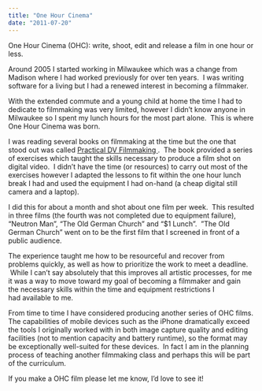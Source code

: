 ```yaml
---
title: "One Hour Cinema"
date: "2011-07-20"
---
```


<div class="content">
<p>One Hour Cinema (OHC): write, shoot, edit and release a film in one hour or
less.</p>
<p>Around 2005 I started working in Milwaukee which was a change from Madison
where I had worked previously for over ten years.  I was writing software for
a living but I had a renewed interest in becoming a filmmaker.</p>
<p>With the extended commute and a young child at home the time I had to dedicate
to filmmaking was very limited, however I didn’t know anyone in Milwaukee so I
spent my lunch hours for the most part alone.  This is where One Hour Cinema
was born.</p>
<p>I was reading several books on filmmaking at the time but the one that stood
out was called <a href="http://www.amazon.com/Practical-
Filmmaking-Second-Russell-
Evans/dp/0240807383/ref=sr_1_1?ie=UTF8&amp;qid=1311168731&amp;sr=8-1" target="_blank"> Practical DV Filmmaking </a> .  The book
provided a series of exercises which taught the skills necessary to produce a
film shot on digital video.  I didn’t have the time (or resources) to carry
out most of the exercises however I adapted the lessons to fit within the one
hour lunch break I had and used the equipment I had on-hand (a cheap digital
still camera and a laptop).</p>
<p>I did this for about a month and shot about one film per week.  This resulted
in three films (the fourth was not completed due to equipment failure),
“Neutron Man”, “The Old German Church” and “$1 Lunch”.  ”The Old German
Church” went on to be the first film that I screened in front of a public
audience.</p>
<p>The experience taught me how to be resourceful and recover from problems
quickly, as well as how to prioritize the work to meet a deadline.  While I
can’t say absolutely that this improves all artistic processes, for me it was
a way to move toward my goal of becoming a filmmaker and gain the necessary
skills within the time and equipment restrictions I had available to me.</p>
<p>From time to time I have considered producing another series of OHC films.
The capabilities of mobile devices such as the iPhone dramatically exceed the
tools I originally worked with in both image capture quality and editing
facilities (not to mention capacity and battery runtime), so the format may be
exceptionally well-suited for these devices.  In fact I am in the planning
process of teaching another filmmaking class and perhaps this will be part of
the curriculum.</p>
<p>If you make a OHC film please let me know, I’d love to see it!</p>
</div>
